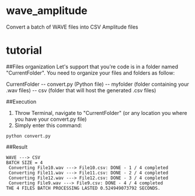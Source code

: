 # wave_amplitude
Convert a batch of WAVE files into CSV Amplitude files

# tutorial

##Files organization
Let's support that you're code is in a folder named "CurrentFolder". You need to organize your files and folders as follow:

CurrentFolder
-- convert.py (Python file)
-- myfolder (folder containing your .wav files)
-- csv (folder that will host the generated .csv files)

##Execution
1. Throw Terminal, navigate to "CurrentFolder" (or any location you where you have your convert.py file)
2. Simply enter this command: 
```
python convert.py
```

##Result

```
WAVE ---> CSV
BATCH SIZE = 4
 Converting File10.wav ---> File10.csv: DONE - 1 / 4 completed
 Converting File11.wav ---> File11.csv: DONE - 2 / 4 completed
 Converting File12.wav ---> File12.csv: DONE - 3 / 4 completed
 Converting File9.wav ---> File9.csv: DONE - 4 / 4 completed
THE 4 FILES BATCH PROCESSING LASTED 0.524949073792 SECONDS.
```
